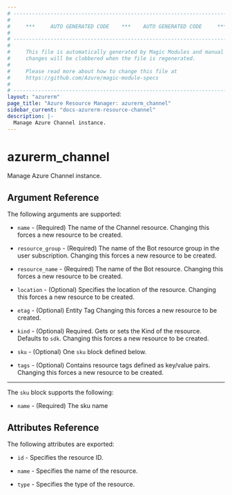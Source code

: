 ```yaml
---
# ----------------------------------------------------------------------------
#
#     ***     AUTO GENERATED CODE    ***    AUTO GENERATED CODE     ***
#
# ----------------------------------------------------------------------------
#
#     This file is automatically generated by Magic Modules and manual
#     changes will be clobbered when the file is regenerated.
#
#     Please read more about how to change this file at
#     https://github.com/Azure/magic-module-specs
#
# ----------------------------------------------------------------------------
layout: "azurerm"
page_title: "Azure Resource Manager: azurerm_channel"
sidebar_current: "docs-azurerm-resource-channel"
description: |-
  Manage Azure Channel instance.
---
```


# azurerm_channel

Manage Azure Channel instance.


## Argument Reference

The following arguments are supported:

* `name` - (Required) The name of the Channel resource. Changing this forces a new resource to be created.

* `resource_group` - (Required) The name of the Bot resource group in the user subscription. Changing this forces a new resource to be created.

* `resource_name` - (Required) The name of the Bot resource. Changing this forces a new resource to be created.

* `location` - (Optional) Specifies the location of the resource. Changing this forces a new resource to be created.

* `etag` - (Optional) Entity Tag Changing this forces a new resource to be created.

* `kind` - (Optional) Required. Gets or sets the Kind of the resource. Defaults to `sdk`. Changing this forces a new resource to be created.

* `sku` - (Optional) One `sku` block defined below.

* `tags` - (Optional) Contains resource tags defined as key/value pairs. Changing this forces a new resource to be created.

---

The `sku` block supports the following:

* `name` - (Required) The sku name

## Attributes Reference

The following attributes are exported:

* `id` - Specifies the resource ID.

* `name` - Specifies the name of the resource.

* `type` - Specifies the type of the resource.
